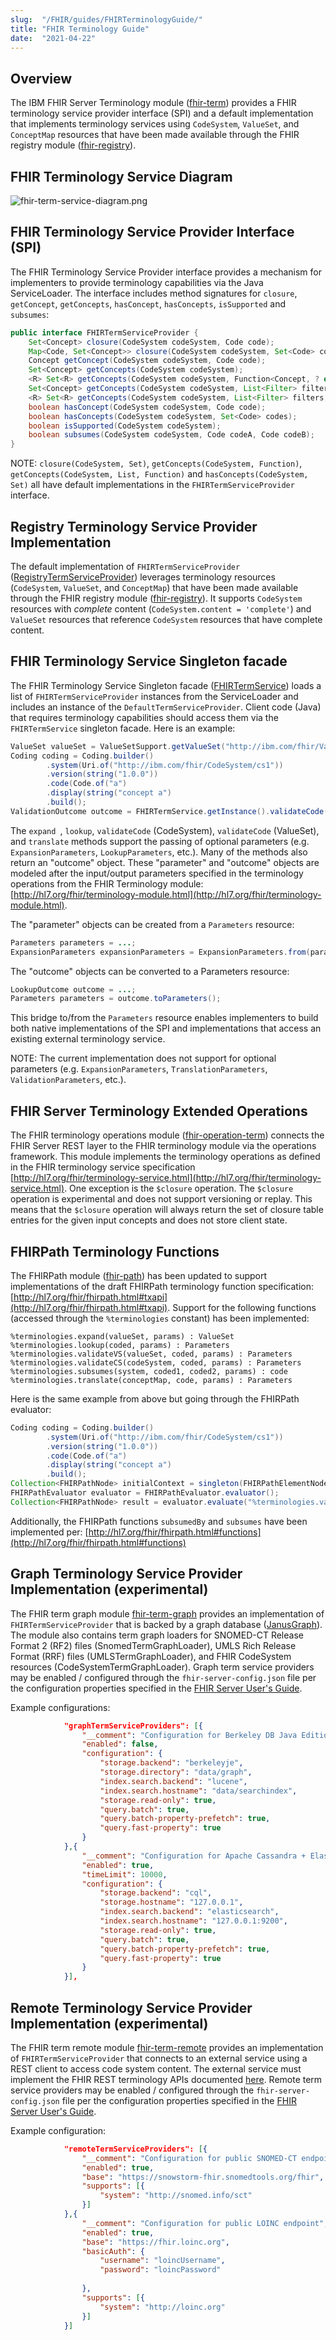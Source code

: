 ```yaml
---
slug:  "/FHIR/guides/FHIRTerminologyGuide/"
title: "FHIR Terminology Guide"
date:  "2021-04-22"
---
```


## Overview

The IBM FHIR Server Terminology module ([fhir-term](https://github.com/IBM/FHIR/tree/main/fhir-term)) provides a FHIR terminology service provider interface (SPI) and a default implementation that implements terminology services using `CodeSystem`, `ValueSet`, and `ConceptMap` resources that have been made available through the FHIR registry module ([fhir-registry](https://github.com/IBM/FHIR/tree/main/fhir-registry)).

## FHIR Terminology Service Diagram

![fhir-term-service-diagram.png](fhir-term-service-diagram.png)

## FHIR Terminology Service Provider Interface (SPI)

The FHIR Terminology Service Provider interface provides a mechanism for implementers to provide terminology capabilities via the Java ServiceLoader. The interface includes method signatures for `closure`, `getConcept`, `getConcepts`, `hasConcept`, `hasConcepts`, `isSupported` and `subsumes`:

```java
public interface FHIRTermServiceProvider {
    Set<Concept> closure(CodeSystem codeSystem, Code code);
    Map<Code, Set<Concept>> closure(CodeSystem codeSystem, Set<Code> codes);
    Concept getConcept(CodeSystem codeSystem, Code code);
    Set<Concept> getConcepts(CodeSystem codeSystem);
    <R> Set<R> getConcepts(CodeSystem codeSystem, Function<Concept, ? extends R> function);
    Set<Concept> getConcepts(CodeSystem codeSystem, List<Filter> filters);
    <R> Set<R> getConcepts(CodeSystem codeSystem, List<Filter> filters, Function<Concept, ? extends R> function);
    boolean hasConcept(CodeSystem codeSystem, Code code);
    boolean hasConcepts(CodeSystem codeSystem, Set<Code> codes);
    boolean isSupported(CodeSystem codeSystem);
    boolean subsumes(CodeSystem codeSystem, Code codeA, Code codeB);
}
```

NOTE: `closure(CodeSystem, Set)`, `getConcepts(CodeSystem, Function)`, `getConcepts(CodeSystem, List, Function)` and `hasConcepts(CodeSystem, Set)` all have default implementations in the `FHIRTermServiceProvider` interface.

## Registry Terminology Service Provider Implementation

The default implementation of `FHIRTermServiceProvider` ([RegistryTermServiceProvider](https://github.com/IBM/FHIR/blob/main/fhir-term/src/main/java/com/ibm/fhir/term/service/provider/RegistryTermServiceProvider.java)) leverages terminology resources (`CodeSystem`, `ValueSet`, and `ConceptMap`) that have been made available through the FHIR registry module ([fhir-registry](https://github.com/IBM/FHIR/tree/main/fhir-registry)). It supports `CodeSystem` resources with *complete* content (`CodeSystem.content = 'complete'`) and `ValueSet` resources that reference `CodeSystem` resources that have complete content.

## FHIR Terminology Service Singleton facade

The FHIR Terminology Service Singleton facade ([FHIRTermService](https://github.com/IBM/FHIR/blob/main/fhir-term/src/main/java/com/ibm/fhir/term/service/FHIRTermService.java)) loads a list of `FHIRTermServiceProvider` instances from the ServiceLoader and includes an instance of the `DefaultTermServiceProvider`. Client code (Java) that requires terminology capabilities should access them via the `FHIRTermService` singleton facade. Here is an example:

```java
ValueSet valueSet = ValueSetSupport.getValueSet("http://ibm.com/fhir/ValueSet/vs1");
Coding coding = Coding.builder()
        .system(Uri.of("http://ibm.com/fhir/CodeSystem/cs1"))
        .version(string("1.0.0"))
        .code(Code.of("a")
        .display(string("concept a")
        .build();
ValidationOutcome outcome = FHIRTermService.getInstance().validateCode(valueSet, coding);
```

The `expand `, `lookup`, `validateCode` (CodeSystem), `validateCode` (ValueSet), and `translate` methods support the passing of optional parameters (e.g. `ExpansionParameters`, `LookupParameters`, etc.). Many of the methods also return an "outcome" object. These "parameter" and "outcome" objects are modeled after the input/output parameters specified in the terminology operations from the FHIR Terminology module: [http://hl7.org/fhir/terminology-module.html](http://hl7.org/fhir/terminology-module.html).

The "parameter" objects can be created from a `Parameters` resource:

```java
Parameters parameters = ...;
ExpansionParameters expansionParameters = ExpansionParameters.from(parameters);
```

The "outcome" objects can be converted to a Parameters resource:

```java
LookupOutcome outcome = ...;
Parameters parameters = outcome.toParameters();
```

This bridge to/from the `Parameters` resource enables implementers to build both native implementations of the SPI and implementations that access an existing external terminology service.

NOTE: The current implementation does not support for optional parameters (e.g. `ExpansionParameters`, `TranslationParameters`, `ValidationParameters`, etc.).

## FHIR Server Terminology Extended Operations

The FHIR terminology operations module ([fhir-operation-term](https://github.com/IBM/FHIR/tree/main/operation/fhir-operation-term)) connects the FHIR Server REST layer to the FHIR terminology module via the operations framework. This module implements the terminology operations as defined in the FHIR terminology service specification [http://hl7.org/fhir/terminology-service.html](http://hl7.org/fhir/terminology-service.html). One exception is the `$closure` operation. The `$closure` operation is experimental and does not support versioning or replay. This means that the `$closure` operation will always return the set of closure table entries for the given input concepts and does not store client state.

## FHIRPath Terminology Functions

The FHIRPath module ([fhir-path](https://github.com/IBM/FHIR/tree/main/fhir-path)) has been updated to support implementations of the draft FHIRPath terminology function specification: [http://hl7.org/fhir/fhirpath.html#txapi](http://hl7.org/fhir/fhirpath.html#txapi). Support for the following functions (accessed through the `%terminologies` constant) has been implemented:

```
%terminologies.expand(valueSet, params) : ValueSet
%terminologies.lookup(coded, params) : Parameters
%terminologies.validateVS(valueSet, coded, params) : Parameters
%terminologies.validateCS(codeSystem, coded, params) : Parameters
%terminologies.subsumes(system, coded1, coded2, params) : code
%terminologies.translate(conceptMap, code, params) : Parameters
```

Here is the same example from above but going through the FHIRPath evaluator:

```java
Coding coding = Coding.builder()
        .system(Uri.of("http://ibm.com/fhir/CodeSystem/cs1"))
        .version(string("1.0.0"))
        .code(Code.of("a")
        .display(string("concept a")
        .build();
Collection<FHIRPathNode> initialContext = singleton(FHIRPathElementNode.elementNode(coding));
FHIRPathEvaluator evaluator = FHIRPathEvaluator.evaluator();
Collection<FHIRPathNode> result = evaluator.evaluate("%terminologies.validateCode('http://ibm.com/fhir/ValueSet/vs1', %context)");

```

Additionally, the FHIRPath functions `subsumedBy` and `subsumes` have been implemented per: [http://hl7.org/fhir/fhirpath.html#functions](http://hl7.org/fhir/fhirpath.html#functions)

## Graph Terminology Service Provider Implementation (experimental)

The FHIR term graph module [fhir-term-graph](https://github.com/IBM/FHIR/tree/main/fhir-term-graph) provides an implementation of `FHIRTermServiceProvider` that is backed by a graph database ([JanusGraph](https://janusgraph.org)). The module also contains term graph loaders for SNOMED-CT Release Format 2 (RF2) files (SnomedTermGraphLoader), UMLS Rich Release Format (RRF) files (UMLSTermGraphLoader), and FHIR CodeSystem resources (CodeSystemTermGraphLoader). Graph term service providers may be enabled / configured through the `fhir-server-config.json` file per the configuration properties specified in the [FHIR Server User's Guide](https://ibm.github.io/FHIR/guides/FHIRServerUsersGuide#51-configuration-properties-reference).

Example configurations:

``` json
            "graphTermServiceProviders": [{
                "__comment": "Configuration for Berkeley DB Java Edition + Lucene",
                "enabled": false,
                "configuration": {
                    "storage.backend": "berkeleyje",
                    "storage.directory": "data/graph",
                    "index.search.backend": "lucene",
                    "index.search.hostname": "data/searchindex",
                    "storage.read-only": true,
                    "query.batch": true,
                    "query.batch-property-prefetch": true,
                    "query.fast-property": true
                }
            },{
                "__comment": "Configuration for Apache Cassandra + ElasticSearch",
                "enabled": true,
                "timeLimit": 10000,
                "configuration": {
                    "storage.backend": "cql",
                    "storage.hostname": "127.0.0.1",
                    "index.search.backend": "elasticsearch",
                    "index.search.hostname": "127.0.0.1:9200",
                    "storage.read-only": true,
                    "query.batch": true,
                    "query.batch-property-prefetch": true,
                    "query.fast-property": true
                }
            }],
```

## Remote Terminology Service Provider Implementation (experimental)

The FHIR term remote module [fhir-term-remote](https://github.com/IBM/FHIR/tree/main/fhir-term-remote) provides an implementation of `FHIRTermServiceProvider` that connects to an external service using a REST client to access code system content. The external service must implement the FHIR REST terminology APIs documented [here](http://hl7.org/fhir/terminology-service.html). Remote term service providers may be enabled / configured through the `fhir-server-config.json` file per the configuration properties specified in the [FHIR Server User's Guide](https://ibm.github.io/FHIR/guides/FHIRServerUsersGuide#51-configuration-properties-reference).

Example configuration:


``` json
            "remoteTermServiceProviders": [{
                "__comment": "Configuration for public SNOMED-CT endpoint",
                "enabled": true,
                "base": "https://snowstorm-fhir.snomedtools.org/fhir",
                "supports": [{
                    "system": "http://snomed.info/sct"
                }]
            },{
                "__comment": "Configuration for public LOINC endpoint",
                "enabled": true,
                "base": "https://fhir.loinc.org",
                "basicAuth": {
                    "username": "loincUsername",
                    "password": "loincPassword"
                
                },
                "supports": [{
                    "system": "http://loinc.org"
                }]
            }]
```